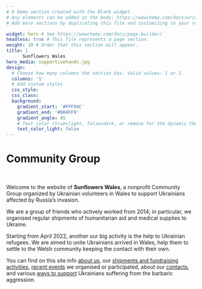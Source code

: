```yaml
---
# A Demo section created with the Blank widget.
# Any elements can be added in the body: https://wowchemy.com/docs/writing-markdown-latex/
# Add more sections by duplicating this file and customizing to your requirements.

widget: hero # See https://wowchemy.com/docs/page-builder/
headless: true # This file represents a page section.
weight: 10 # Order that this section will appear.
title: |
      Sunflowers Wales  
hero_media: supportivehands.jpg
design:
  # Choose how many columns the section has. Valid values: 1 or 2.
  columns: '1'
  # Add custom styles
  css_style:
  css_class:
  background:
    gradient_start: '#FFF94C'
    gradient_end: '#004FF9'
    gradient_angle: 45
    # Text color (true=light, false=dark, or remove for the dynamic theme color).
    text_color_light: false
---
```


# Community Group

<br>

Welcome to the website of **Sunflowers Wales**, a nonprofit Community Group organized by Ukrainian volunteers in Wales to support Ukrainians affected by Russia’s invasion.

We are a group of friends who actively worked from 2014; in particular, we organised regular shipments of humanitarian aid and medical supplies to Ukraine.

Starting from April 2022, another our big activity is the help to Ukrainian refugees.
We are aimed to unite Ukrainians arrived in Wales, help them to settle to the Welsh community keeping the contact with their own. 

You can find on this site info <a href="/about/">about us</a>, our <a href="/news/">shipments and fundraising activities</a>,  <a href="/events/">recent events</a> we organised or participated, about our <a href="/contact/">contacts</a>, and various <a href="/donate/">ways to support</a> Ukrainians suffering from the barbaric aggression. 



<!-- {{% cta cta_link="./donate/" cta_text="DONATE!" %}} -->
